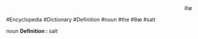 
<div align="right"><i>θæ</i></div>

#Encyclopedia #Dictionary #Definition #noun #the #θæ #salt

*noun*
**Definition :** salt